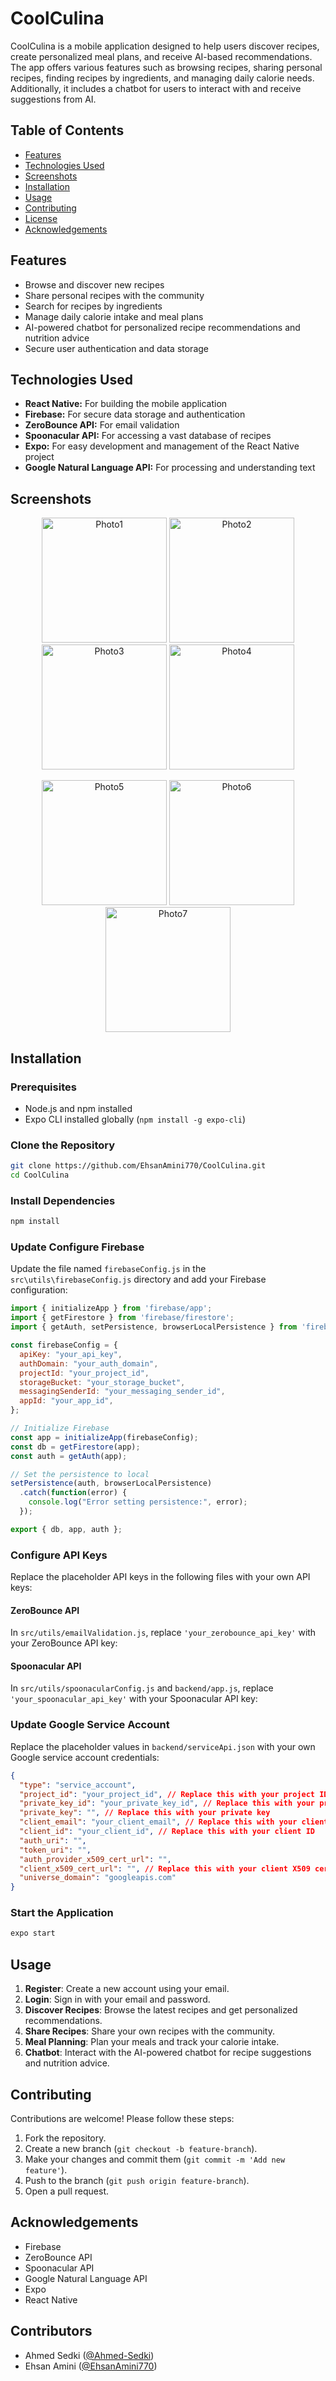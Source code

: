 # CoolCulina

CoolCulina is a mobile application designed to help users discover recipes, create personalized meal plans, and receive AI-based recommendations. The app offers various features such as browsing recipes, sharing personal recipes, finding recipes by ingredients, and managing daily calorie needs. Additionally, it includes a chatbot for users to interact with and receive suggestions from AI.

## Table of Contents

- [Features](#features)
- [Technologies Used](#technologies-used)
- [Screenshots](#Screenshots)
- [Installation](#installation)
- [Usage](#usage)
- [Contributing](#contributing)
- [License](#license)
- [Acknowledgements](#acknowledgements)

## Features

- Browse and discover new recipes
- Share personal recipes with the community
- Search for recipes by ingredients
- Manage daily calorie intake and meal plans
- AI-powered chatbot for personalized recipe recommendations and nutrition advice
- Secure user authentication and data storage

## Technologies Used

- **React Native:** For building the mobile application
- **Firebase:** For secure data storage and authentication
- **ZeroBounce API:** For email validation
- **Spoonacular API:** For accessing a vast database of recipes
- **Expo:** For easy development and management of the React Native project
- **Google Natural Language API:** For processing and understanding text


## Screenshots

<p align="center">
  <img src="https://github.com/EhsanAmini770/CoolCulina/blob/master/images/1.png" alt="Photo1" width="200"/>
  <img src="https://github.com/EhsanAmini770/CoolCulina/blob/master/images/2.png" alt="Photo2" width="200"/>
  <img src="https://github.com/EhsanAmini770/CoolCulina/blob/master/images/3.png" alt="Photo3" width="200"/>
  <img src="https://github.com/EhsanAmini770/CoolCulina/blob/master/images/4.png" alt="Photo4" width="200"/>
</p>
<p align="center">
  <img src="https://github.com/EhsanAmini770/CoolCulina/blob/master/images/5.png" alt="Photo5" width="200"/>
  <img src="https://github.com/EhsanAmini770/CoolCulina/blob/master/images/6.png" alt="Photo6" width="200"/>
  <img src="https://github.com/EhsanAmini770/CoolCulina/blob/master/images/7.png" alt="Photo7" width="200"/>
</p>


## Installation

### Prerequisites

- Node.js and npm installed
- Expo CLI installed globally (`npm install -g expo-cli`)

### Clone the Repository

```bash
git clone https://github.com/EhsanAmini770/CoolCulina.git
cd CoolCulina
```

### Install Dependencies

```bash
npm install
```

### Update Configure Firebase

Update the file named `firebaseConfig.js` in the `src\utils\firebaseConfig.js` directory and add your Firebase configuration:

```javascript
import { initializeApp } from 'firebase/app';
import { getFirestore } from 'firebase/firestore';
import { getAuth, setPersistence, browserLocalPersistence } from 'firebase/auth';

const firebaseConfig = {
  apiKey: "your_api_key",
  authDomain: "your_auth_domain",
  projectId: "your_project_id",
  storageBucket: "your_storage_bucket",
  messagingSenderId: "your_messaging_sender_id",
  appId: "your_app_id",
};

// Initialize Firebase
const app = initializeApp(firebaseConfig);
const db = getFirestore(app);
const auth = getAuth(app);

// Set the persistence to local
setPersistence(auth, browserLocalPersistence)
  .catch(function(error) {
    console.log("Error setting persistence:", error);
  });

export { db, app, auth };
```

### Configure API Keys

Replace the placeholder API keys in the following files with your own API keys:

#### ZeroBounce API

In `src/utils/emailValidation.js`, replace `'your_zerobounce_api_key'` with your ZeroBounce API key:

#### Spoonacular API

In `src/utils/spoonacularConfig.js` and `backend/app.js`, replace `'your_spoonacular_api_key'` with your Spoonacular API key:

### Update Google Service Account

Replace the placeholder values in `backend/serviceApi.json` with your own Google service account credentials:

```json
{
  "type": "service_account",
  "project_id": "your_project_id", // Replace this with your project ID
  "private_key_id": "your_private_key_id", // Replace this with your private key ID
  "private_key": "", // Replace this with your private key
  "client_email": "your_client_email", // Replace this with your client email
  "client_id": "your_client_id", // Replace this with your client ID
  "auth_uri": "",
  "token_uri": "",
  "auth_provider_x509_cert_url": "",
  "client_x509_cert_url": "", // Replace this with your client X509 cert URL
  "universe_domain": "googleapis.com"
}
```

### Start the Application

```bash
expo start
```

## Usage

1. **Register**: Create a new account using your email.
2. **Login**: Sign in with your email and password.
3. **Discover Recipes**: Browse the latest recipes and get personalized recommendations.
4. **Share Recipes**: Share your own recipes with the community.
5. **Meal Planning**: Plan your meals and track your calorie intake.
6. **Chatbot**: Interact with the AI-powered chatbot for recipe suggestions and nutrition advice.

## Contributing

Contributions are welcome! Please follow these steps:

1. Fork the repository.
2. Create a new branch (`git checkout -b feature-branch`).
3. Make your changes and commit them (`git commit -m 'Add new feature'`).
4. Push to the branch (`git push origin feature-branch`).
5. Open a pull request.


## Acknowledgements

- Firebase
- ZeroBounce API
- Spoonacular API
- Google Natural Language API
- Expo
- React Native

## Contributors

- Ahmed Sedki ([@Ahmed-Sedki](https://github.com/Ahmed-Sedki))
- Ehsan Amini ([@EhsanAmini770](https://github.com/EhsanAmini770))

